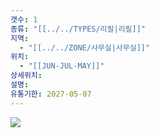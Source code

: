 ```yaml
---
갯수: 1
종류: "[[../../TYPES/리필|리필]]"
지역:
  - "[[../../ZONE/사무실|사무실]]"
위치:
  - "[[JUN-JUL-MAY]]"
상세위치: 
설명: 
유통기한: 2027-05-07
---
```

![](http://192.168.50.22/devices/250308_IMG_0009.jpg)